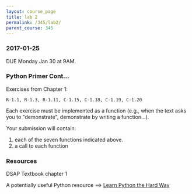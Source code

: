 ```yaml
---
layout: course_page
title: lab 2
permalink: /345/lab2/
parent_course: 345
---
```


### 2017-01-25

DUE Monday Jan 30 at 9AM.
### Python Primer Cont...
Exercises from Chapter 1:

```R-1.1, R-1.3, R-1.11, C-1.15, C-1.18, C-1.19, C-1.20```

Each exercise must be implemented as a function (e.g., when the text asks you to "demonstrate", demonstrate by writing a function...). 

Your submission will contain:
1. each of the seven functions indicated above.
2. a call to each function

### Resources
DSAP Textbook chapter 1

A potentially useful Python resource ==> [Learn Python the Hard Way](https://learnpythonthehardway.org/book/)


